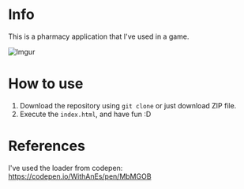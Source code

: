 # Info
This is a pharmacy application that I've used in a game.

![Imgur](https://imgur.com/cKoTPRD)

# How to use
1. Download the repository using `git clone` or just download ZIP file.
2. Execute the `index.html`, and have fun :D

# References
I've used the loader from codepen: https://codepen.io/WithAnEs/pen/MbMGOB
